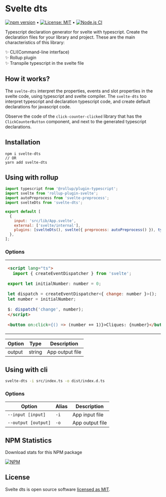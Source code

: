 # Svelte dts

[![npm version](https://badge.fury.io/js/svelte-dts.svg)](https://www.npmjs.com/package/svelte-dts) &bull; [![License: MIT](https://img.shields.io/badge/License-MIT-yellow.svg)](https://github.com/andrelmlins/svelte-dts/blob/master/LICENSE) &bull; [![Node.js CI](https://github.com/andrelmlins/svelte-dts/workflows/Node.js%20CI/badge.svg)](https://github.com/andrelmlins/svelte-dts/actions?query=workflow%3A%22Node.js+CI%22)

Typescript declaration generator for svelte with typescript. Create the declaration files for your library and project. These are the main characteristics of this library:

✨ CLI(Command-line interface)
<br />
✨ Rollup plugin
<br />
✨ Transpile typescript in the svelte file

## How it works?

The `svelte-dts` interpret the properties, events and slot properties in the svelte code, using typescript and svelte compiler. The `svelte-dts` too interpret typescript and declaration typescript code, and create default declarations for javascript code.

Observe the code of the `click-counter-clicked` library that has the `ClickCounterButton` component, and next to the generated typescript declarations.

<table>
<tr>
<td>

```html
<script lang="ts">
  import { createEventDispatcher } from 'svelte';

export let initialNumber: number = 0;

let dispatch = createEventDispatcher<{ change: number }>();
let number = initialNumber;

$: dispatch('change', number);
</script>

<button on:click={() => (number += 1)}>Cliques: {number}</button>

```

</td>
<td>

```ts
import { SvelteComponentTyped } from 'svelte';

declare module 'click-counter-button' {
  interface ClickCounterButtonProps {
    initialNumber: number;
  }

  class ClickCounterButton extends SvelteComponentTyped<ClickCounterButtonProps, { change: CustomEvent<number> }, {}> {}

  export default ClickCounterButton;
}
```

</td>
</tr>

## Installation

```
npm i svelte-dts
// OR
yarn add svelte-dts
```

## Using with rollup

```js
import typescript from '@rollup/plugin-typescript';
import svelte from 'rollup-plugin-svelte';
import autoPreprocess from 'svelte-preprocess';
import svelteDts from 'svelte-dts';

export default [
  {
    input: 'src/lib/App.svelte',
    external: ['svelte/internal'],
    plugins: [svelteDts(), svelte({ preprocess: autoPreprocess() }), typescript()],
  },
];
```

### Options

| Option | Type   | Description     |
| ------ | ------ | --------------- |
| output | string | App output file |

## Using with cli

```sh
svelte-dts -i src/index.ts -o dist/index.d.ts
```

### Options

| Option                         | Alias           | Description     |
| ------------------------------ | --------------- | --------------- |
| <code>--input [input]</code>   | <code>-i</code> | App input file  |
| <code>--output [output]</code> | <code>-o</code> | App output file |

## NPM Statistics

Download stats for this NPM package

[![NPM](https://nodei.co/npm/svelte-dts.png)](https://nodei.co/npm/svelte-dts/)

## License

Svelte dts is open source software [licensed as MIT](https://github.com/andrelmlins/svelte-dts/blob/master/LICENSE).
